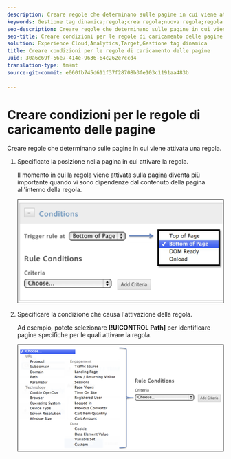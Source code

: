 ```yaml
---
description: Creare regole che determinano sulle pagine in cui viene attivata una regola.
keywords: Gestione tag dinamica;regola;crea regola;nuova regola;regola di caricamento pagina
seo-description: Creare regole che determinano sulle pagine in cui viene attivata una regola.
seo-title: Creare condizioni per le regole di caricamento delle pagine
solution: Experience Cloud,Analytics,Target,Gestione tag dinamica
title: Creare condizioni per le regole di caricamento delle pagine
uuid: 30a6c69f-56e7-414e-9636-64c262e7ccd4
translation-type: tm+mt
source-git-commit: e060fb745d611f37f28708b3fe103c1191aa483b

---
```



# Creare condizioni per le regole di caricamento delle pagine

Creare regole che determinano sulle pagine in cui viene attivata una regola.

1. Specificate la posizione nella pagina in cui attivare la regola.

   Il momento in cui la regola viene attivata sulla pagina diventa più importante quando vi sono dipendenze dal contenuto della pagina all'interno della regola.

   ![](assets/conditions-page-load-rules1.png)

1. Specificare la condizione che causa l'attivazione della regola.

   Ad esempio, potete selezionare **[!UICONTROL Path]** per identificare pagine specifiche per le quali attivare la regola.

   ![](assets/conditions-page-load-rules2.png)

